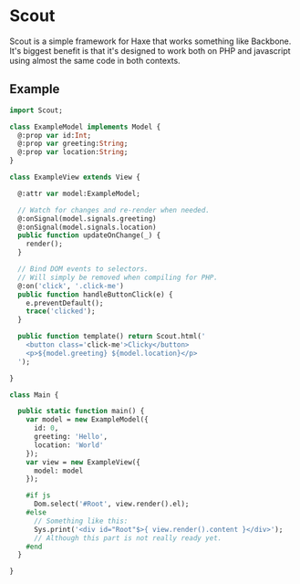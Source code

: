 Scout
=====

Scout is a simple framework for Haxe that works something
like Backbone. It's biggest benefit is that it's designed
to work both on PHP and javascript using almost the
same code in both contexts.

Example
-------

```haxe
import Scout;

class ExampleModel implements Model {
  @:prop var id:Int;
  @:prop var greeting:String;
  @:prop var location:String;
}

class ExampleView extends View {

  @:attr var model:ExampleModel;

  // Watch for changes and re-render when needed.
  @:onSignal(model.signals.greeting)
  @:onSignal(model.signals.location)
  public function updateOnChange(_) {
    render();
  }

  // Bind DOM events to selectors.
  // Will simply be removed when compiling for PHP.
  @:on('click', '.click-me')
  public function handleButtonClick(e) {
    e.preventDefault();
    trace('clicked');
  }

  public function template() return Scout.html('
    <button class='click-me'>Clicky</button>
    <p>${model.greeting} ${model.location}</p>
  ');

}

class Main {

  public static function main() {
    var model = new ExampleModel({
      id: 0,
      greeting: 'Hello',
      location: 'World'
    });
    var view = new ExampleView({ 
      model: model
    });

    #if js
      Dom.select('#Root', view.render().el);
    #else
      // Something like this:
      Sys.print('<div id="Root"$>{ view.render().content }</div>');
      // Although this part is not really ready yet.
    #end
  }

}

```